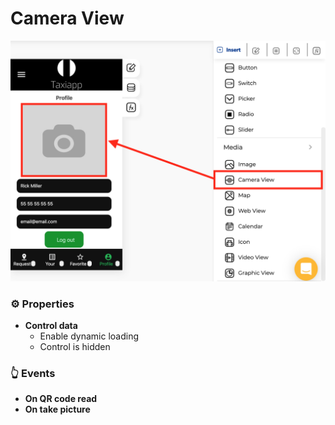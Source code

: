 # Camera View

![](../../../.gitbook/assets/captura-de-pantalla-2020-02-06-a-la-s-14.07.52.png)

### ⚙ Properties

* **Control data**
  * Enable dynamic loading
  * Control is hidden

### 👆 Events

* **On QR code read**
* **On take picture**


